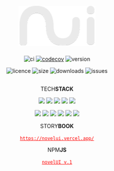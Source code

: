 <div align='center'>

# <img src='https://raw.githubusercontent.com/jaroslaw91/novelUI/ef991cc73e7b759f6b32560b3d97c05527b53180/src/assets/images/nui.svg' width='200px' />

![ci](https://github.com/jaroslawkucharski/novelUI/actions/workflows/ci.yml/badge.svg)
[![codecov](https://codecov.io/gh/jaroslawkucharski/novelUI/branch/main/graph/badge.svg?token=2O9WXY075W)](https://codecov.io/gh/jaroslawkucharski/novelUI)
![version](https://4.vercel.app/npm/version/:package)

![licence](https://4.vercel.app/github/license/jaroslawkucharski/novelUI)
![size](https://4.vercel.app/github/size/jaroslawkucharski/novelUI)
![downloads](https://4.vercel.app/github/downloads/jaroslawkucharski/novelUI)
![issues](https://4.vercel.app/github/issues/jaroslawkucharski/novelUI)

##

TECH<strong>STACK</strong>

![](https://img.shields.io/badge/rollup.js-EC4A3F.svg?style=for-the-badge&logo=rollupdotjs&logoColor=white)
![](https://img.shields.io/badge/React-61DAFB.svg?style=for-the-badge&logo=React&logoColor=black)
![](https://img.shields.io/badge/TypeScript-3178C6.svg?style=for-the-badge&logo=TypeScript&logoColor=white)
![](https://img.shields.io/badge/styledcomponents-DB7093.svg?style=for-the-badge&logo=styled-components&logoColor=white)
![](https://img.shields.io/badge/Storybook-FF4785.svg?style=for-the-badge&logo=Storybook&logoColor=white)

![](https://img.shields.io/badge/Testing%20Library-E33332.svg?style=for-the-badge&logo=Testing-Library&logoColor=white)
![](https://img.shields.io/badge/Jest-C21325.svg?style=for-the-badge&logo=Jest&logoColor=white)
![](https://img.shields.io/badge/Vercel-000000.svg?style=for-the-badge&logo=Vercel&logoColor=white)
![](https://img.shields.io/badge/Codecov-F01F7A.svg?style=for-the-badge&logo=Codecov&logoColor=white)
![](https://img.shields.io/badge/ESLint-4B32C3.svg?style=for-the-badge&logo=ESLint&logoColor=white)
![](https://img.shields.io/badge/Prettier-F7B93E.svg?style=for-the-badge&logo=Prettier&logoColor=black)

STORY<strong>BOOK</strong>

<a href="https://novelui.vercel.app/" style='color: red;'>`https://novelui.vercel.app/`</a>

NPM<strong>JS</strong>

<a href="https://www.npmjs.com/package/@jaroslaw91/novelui" style='color: red;'>`novelUI v.1`</a>

<br />
<br />

</div>
